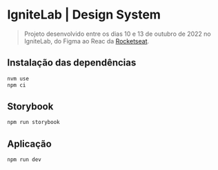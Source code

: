 # IgniteLab | Design System
> Projeto desenvolvido entre os dias 10 e 13 de outubro de 2022 no IgniteLab, do Figma ao Reac da [Rocketseat](https://www.rocketseat.com.br/).

## Instalação das dependências

```sh
nvm use
npm ci
```

## Storybook

```sh
npm run storybook
```

## Aplicação

```sh
npm run dev
```